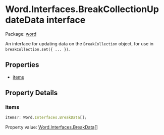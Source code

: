 # Word.Interfaces.BreakCollectionUpdateData interface

Package: [word](/en-us/javascript/api/word)

An interface for updating data on the `BreakCollection` object, for use in `breakCollection.set({ ... })`.

## Properties

- [items](#items)

## Property Details

### items

```typescript
items?: Word.Interfaces.BreakData[];
```

Property value: [Word.Interfaces.BreakData](/en-us/javascript/api/word/word.interfaces.breakdata)[]